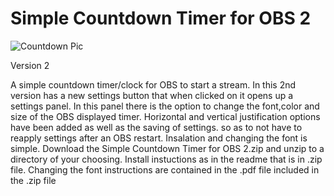 # Simple Countdown Timer for OBS 2

![Countdown Pic](https://user-images.githubusercontent.com/104570886/173319066-a6d29d8e-4b1d-4855-9b32-d4ade86dc161.jpg)

Version 2

A simple countdown timer/clock for OBS to start a stream.
In this 2nd version has a new settings button that when clicked on it opens up a settings panel.
In this panel there is the option to change the font,color and size of the OBS displayed timer.
Horizontal and vertical justification options have been added as well as the saving of settings.
so as to not have to reapply settings after an OBS restart. Insalation and changing the font is simple.
Download the   Simple Countdown Timer for OBS 2.zip  and unzip to a directory of your choosing.
Install instuctions as in the readme that is in .zip file.
Changing the font instructions are contained in the .pdf file included in the .zip file
